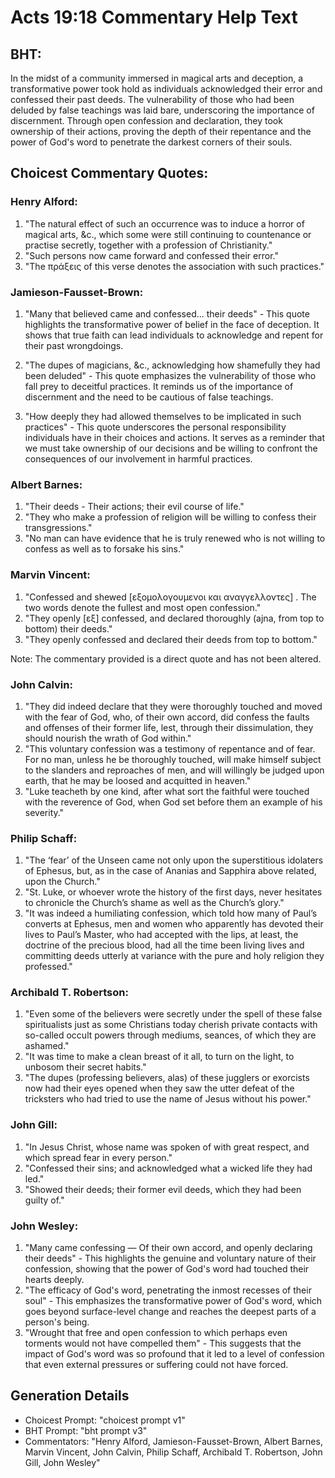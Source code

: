 # Acts 19:18 Commentary Help Text

## BHT:
In the midst of a community immersed in magical arts and deception, a transformative power took hold as individuals acknowledged their error and confessed their past deeds. The vulnerability of those who had been deluded by false teachings was laid bare, underscoring the importance of discernment. Through open confession and declaration, they took ownership of their actions, proving the depth of their repentance and the power of God's word to penetrate the darkest corners of their souls.

## Choicest Commentary Quotes:
### Henry Alford:
1. "The natural effect of such an occurrence was to induce a horror of magical arts, &c., which some were still continuing to countenance or practise secretly, together with a profession of Christianity."
2. "Such persons now came forward and confessed their error."
3. "The πράξεις of this verse denotes the association with such practices."

### Jamieson-Fausset-Brown:
1. "Many that believed came and confessed... their deeds" - This quote highlights the transformative power of belief in the face of deception. It shows that true faith can lead individuals to acknowledge and repent for their past wrongdoings.

2. "The dupes of magicians, &c., acknowledging how shamefully they had been deluded" - This quote emphasizes the vulnerability of those who fall prey to deceitful practices. It reminds us of the importance of discernment and the need to be cautious of false teachings.

3. "How deeply they had allowed themselves to be implicated in such practices" - This quote underscores the personal responsibility individuals have in their choices and actions. It serves as a reminder that we must take ownership of our decisions and be willing to confront the consequences of our involvement in harmful practices.

### Albert Barnes:
1. "Their deeds - Their actions; their evil course of life."
2. "They who make a profession of religion will be willing to confess their transgressions."
3. "No man can have evidence that he is truly renewed who is not willing to confess as well as to forsake his sins."

### Marvin Vincent:
1. "Confessed and shewed [εξομολογουμενοι και αναγγελλοντες] . The two words denote the fullest and most open confession."
2. "They openly [εξ] confessed, and declared thoroughly (ajna, from top to bottom) their deeds."
3. "They openly confessed and declared their deeds from top to bottom."

Note: The commentary provided is a direct quote and has not been altered.

### John Calvin:
1. "They did indeed declare that they were thoroughly touched and moved with the fear of God, who, of their own accord, did confess the faults and offenses of their former life, lest, through their dissimulation, they should nourish the wrath of God within."
2. "This voluntary confession was a testimony of repentance and of fear. For no man, unless he be thoroughly touched, will make himself subject to the slanders and reproaches of men, and will willingly be judged upon earth, that he may be loosed and acquitted in heaven."
3. "Luke teacheth by one kind, after what sort the faithful were touched with the reverence of God, when God set before them an example of his severity."

### Philip Schaff:
1. "The ‘fear’ of the Unseen came not only upon the superstitious idolaters of Ephesus, but, as in the case of Ananias and Sapphira above related, upon the Church."
2. "St. Luke, or whoever wrote the history of the first days, never hesitates to chronicle the Church’s shame as well as the Church’s glory."
3. "It was indeed a humiliating confession, which told how many of Paul’s converts at Ephesus, men and women who apparently has devoted their lives to Paul’s Master, who had accepted with the lips, at least, the doctrine of the precious blood, had all the time been living lives and committing deeds utterly at variance with the pure and holy religion they professed."

### Archibald T. Robertson:
1. "Even some of the believers were secretly under the spell of these false spiritualists just as some Christians today cherish private contacts with so-called occult powers through mediums, seances, of which they are ashamed."
2. "It was time to make a clean breast of it all, to turn on the light, to unbosom their secret habits."
3. "The dupes (professing believers, alas) of these jugglers or exorcists now had their eyes opened when they saw the utter defeat of the tricksters who had tried to use the name of Jesus without his power."

### John Gill:
1. "In Jesus Christ, whose name was spoken of with great respect, and which spread fear in every person."
2. "Confessed their sins; and acknowledged what a wicked life they had led."
3. "Showed their deeds; their former evil deeds, which they had been guilty of."

### John Wesley:
1. "Many came confessing — Of their own accord, and openly declaring their deeds" - This highlights the genuine and voluntary nature of their confession, showing that the power of God's word had touched their hearts deeply.
2. "The efficacy of God's word, penetrating the inmost recesses of their soul" - This emphasizes the transformative power of God's word, which goes beyond surface-level change and reaches the deepest parts of a person's being.
3. "Wrought that free and open confession to which perhaps even torments would not have compelled them" - This suggests that the impact of God's word was so profound that it led to a level of confession that even external pressures or suffering could not have forced.


## Generation Details
- Choicest Prompt: "choicest prompt v1"
- BHT Prompt: "bht prompt v3"
- Commentators: "Henry Alford, Jamieson-Fausset-Brown, Albert Barnes, Marvin Vincent, John Calvin, Philip Schaff, Archibald T. Robertson, John Gill, John Wesley"

